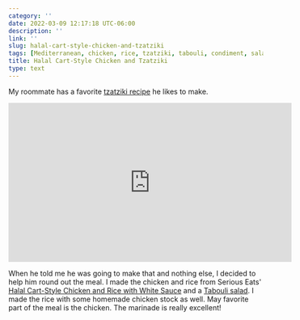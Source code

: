 ```yaml
---
category: ''
date: 2022-03-09 12:17:18 UTC-06:00
description: ''
link: ''
slug: halal-cart-style-chicken-and-tzatziki
tags: [Mediterranean, chicken, rice, tzatziki, tabouli, condiment, salad, Serious Eats, The Mediterranean Dish, youtube, Food Wishes]
title: Halal Cart-Style Chicken and Tzatziki
type: text
---
```

My roommate has a favorite [tzatziki recipe](https://www.youtube.com/watch?v=OOkL5d8t1sM) he likes to make.

<iframe width="560" height="315" src="https://www.youtube-nocookie.com/embed/OOkL5d8t1sM" title="YouTube video player" frameborder="0" allow="accelerometer; autoplay; clipboard-write; encrypted-media; gyroscope; picture-in-picture" allowfullscreen></iframe>

When he told me he was going to make that and nothing else, I decided to help him round out the meal. 
I made the chicken and rice from Serious Eats' [Halal Cart-Style Chicken and Rice with White Sauce](https://www.seriouseats.com/serious-eats-halal-cart-style-chicken-and-rice-white-sauce-recipe) and a [Tabouli salad](https://www.themediterraneandish.com/tabouli-salad/).
I made the rice with some homemade chicken stock as well.
May favorite part of the meal is the chicken. 
The marinade is really excellent!
